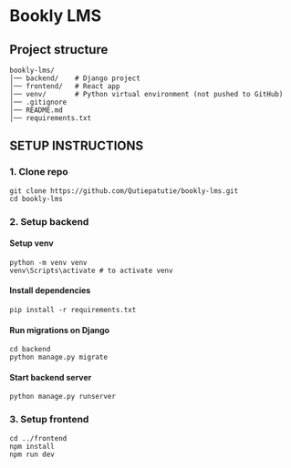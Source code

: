 # Bookly LMS

## Project structure

```
bookly-lms/
│── backend/    # Django project
│── frontend/   # React app
│── venv/       # Python virtual environment (not pushed to GitHub)
│── .gitignore
│── README.md
│── requirements.txt
```

## SETUP INSTRUCTIONS

### 1. Clone repo

```
git clone https://github.com/Qutiepatutie/bookly-lms.git
cd bookly-lms
```

### 2. Setup backend

#### Setup venv

```
python -m venv venv
venv\Scripts\activate # to activate venv
```

#### Install dependencies

```
pip install -r requirements.txt
```

#### Run migrations on Django

```
cd backend
python manage.py migrate
```

#### Start backend server

```
python manage.py runserver
```

### 3. Setup frontend

```
cd ../frontend
npm install
npm run dev
```
